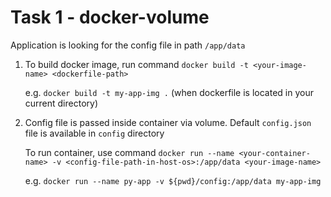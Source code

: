 # Task 1 - docker-volume

Application is looking for the config file in path ``/app/data``

1. To build docker image, run command ``docker build -t <your-image-name> <dockerfile-path>``

    e.g. ``docker build -t my-app-img .``   (when dockerfile is located in your current directory)

2. Config file is passed inside container via volume. Default ``config.json`` file is available in ``config`` directory

    To run container, use command ``docker run --name <your-container-name> -v <config-file-path-in-host-os>:/app/data <your-image-name>``
    
    e.g. ``docker run --name py-app -v ${pwd}/config:/app/data my-app-img``


  
